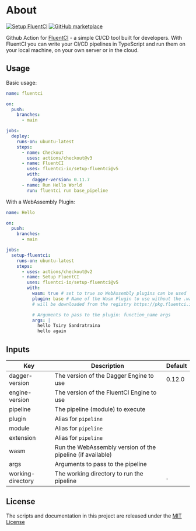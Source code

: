 # About

[![Setup FluentCI](https://github.com/fluentci-io/setup-fluentci/actions/workflows/setup.yml/badge.svg)](https://github.com/fluentci-io/setup-fluentci/actions/workflows/setup.yml)
[![GitHub marketplace](https://img.shields.io/badge/marketplace-setup--fluentci-blue?logo=github&style)](https://github.com/marketplace/actions/setup-fluentci)

Github Action for [FluentCI](https://fluentci.io) - a simple CI/CD tool built for developers. With FluentCI you can write your CI/CD pipelines in TypeScript and run them on your local machine, on your own server or in the cloud.

## Usage

Basic usage:

```yaml
name: fluentci

on:
  push:
    branches:
      - main

jobs:
  deploy:
    runs-on: ubuntu-latest
    steps:
      - name: Checkout
        uses: actions/checkout@v3
      - name: FluentCI
        uses: fluentci-io/setup-fluentci@v5
        with:
          dagger-version: 0.11.7
      - name: Run Hello World
        run: fluentci run base_pipeline
```

With a WebAssembly Plugin:

```yaml
name: Hello

on:
  push:
    branches:
      - main

jobs:
  setup-fluentci:
    runs-on: ubuntu-latest
    steps:
      - uses: actions/checkout@v2
      - name: Setup FluentCI
        uses: fluentci-io/setup-fluentci@v5
        with:
          wasm: true # set to true so WebAssembly plugins can be used
          plugin: base # Name of the Wasm Plugin to use without the .wasm extension, 
          # will be downloaded from the registry https://pkg.fluentci.io

          # Arguments to pass to the plugin: function_name args
          args: |
            hello Tsiry Sandratraina
            hello again
```

## Inputs

| Key            | Description                             | Default |
| -------------- | --------------------------------------- | ------- |
| dagger-version | The version of the Dagger Engine to use | 0.12.0  |
| engine-version | The version of the FluentCI Engine to use |   |
| pipeline       | The pipeline (module) to execute                   |         |
| plugin         | Alias for `pipeline` |         |
| module         | Alias for `pipeline` |         |
| extension      | Alias for `pipeline` |         |
| wasm           | Run the WebAssembly version of the pipeline (if available) |    |
| args     | Arguments to pass to the pipeline |         |
| working-directory | The working directory to run the pipeline | . |


## License

The scripts and documentation in this project are released under the [MIT License](LICENSE)
